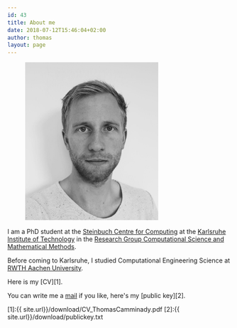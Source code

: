 ```yaml
---
id: 43
title: About me
date: 2018-07-12T15:46:04+02:00
author: thomas
layout: page
---
```



<figure>
   <a href="/download/Thomas_Camminady.jpg">
   <img src="/download/Thomas_Camminady.jpg" style="max-width: 300px;"
      alt="Thomas Camminady" />
   </a>
   <figcaption></figcaption>
</figure>

I am a PhD student at the [Steinbuch Centre for Computing](https://www.scc.kit.edu/) at the [Karlsruhe Institute of Technology](https://www.kit.edu/) in the [Research Group Computational Science and Mathematical Methods](https://www.scc.kit.edu/ueberuns/rg-csmm.php).

Before coming to Karlsruhe, I studied Computational Engineering Science at [RWTH Aachen University](https://www.rwth-aachen.de/). 

Here is my [CV][1]. 

You can write me a [mail](mailto:thomas@camminady.org) if you like, here's my [public key][2].

[1]:{{ site.url}}/download/CV_ThomasCamminady.pdf
[2]:{{ site.url}}/download/publickey.txt



